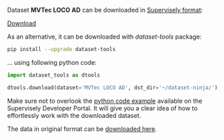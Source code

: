 Dataset **MVTec LOCO AD** can be downloaded in [Supervisely format](https://developer.supervisely.com/api-references/supervisely-annotation-json-format):

 [Download](https://assets.supervisely.com/remote/eyJsaW5rIjogImZzOi8vYXNzZXRzLzE1NTVfTVZUZWMgTE9DTyBBRC9tdnRlYy1sb2NvLWFkLURhdGFzZXROaW5qYS50YXIiLCAic2lnIjogImJKaVUrNW9YTWVrMXNnK0I1cU5MMVM3SVRRVWJ3YlpCWWdkTmFzM3MxMjg9In0=)

As an alternative, it can be downloaded with *dataset-tools* package:
``` bash
pip install --upgrade dataset-tools
```

... using following python code:
``` python
import dataset_tools as dtools

dtools.download(dataset='MVTec LOCO AD', dst_dir='~/dataset-ninja/')
```
Make sure not to overlook the [python code example](https://developer.supervisely.com/getting-started/python-sdk-tutorials/iterate-over-a-local-project) available on the Supervisely Developer Portal. It will give you a clear idea of how to effortlessly work with the downloaded dataset.

The data in original format can be [downloaded here](https://www.mvtec.com/company/research/datasets/mvtec-loco).
